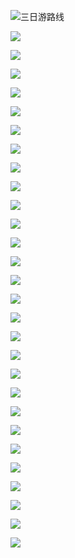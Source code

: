![三日游路线](/img/2.jpg)

![](/img/3.jpg)

![](/img/4.jpg)

![](/img/5.jpg)

![](/img/6.jpg)

![](/img/7.jpg)

![](/img/8.jpg)

![](/img/9.jpg)

![](/img/10.jpg)

![](/img/11.jpg)

![](/img/12.jpg)

![](/img/13.jpg)

![](/img/14.jpg)

![](/img/15.jpg)

![](/img/16.jpg)

![](/img/17.jpg)

![](/img/18.jpg)

![](/img/19.jpg)

![](/img/20.jpg)

![](/img/21.jpg)

![](/img/22.jpg)

![](/img/23.jpg)

![](/img/24.jpg)

![](/img/25.jpg)

![](/img/26.jpg)

![](/img/27.jpg)

![](/img/28.jpg)

![](/img/29.jpg)

![](/img/30.jpg)
